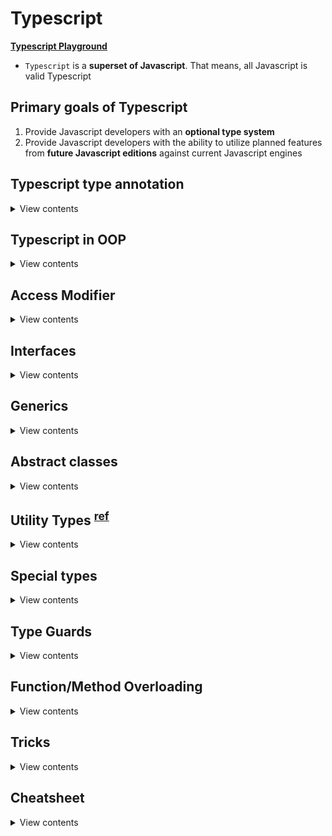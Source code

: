 # Typescript

**[Typescript Playground](https://www.typescriptlang.org/play)**

- `Typescript` is a **superset of Javascript**. That means, all Javascript is valid Typescript

## Primary goals of Typescript

1. Provide Javascript developers with an **optional type system**
2. Provide Javascript developers with the ability to utilize planned features from **future Javascript editions** against current Javascript engines

## Typescript type annotation

<details>
<summary>View contents</summary>

> There are 4 primary types in Typescript

1. Implicit
2. Explicit
3. Structural
4. Ambient

### 1. Connivent Implicit Types

- figure out the types of the variables if they are not explicitly defined

```ts
const age = 18; // implicitly, age is number
```

### 2. Explicit Types

- specify the types of the variables

```ts
const age: number = 18;

// function
function sayHello(name: string): string {
  return `Hello ${name}`;
}

// arrow function
const profile = (name: string, age: number): string => {
  return `${name}'s age is ${age}`;
};

// class
class Greeter {
  name: string;

  constructor(name: string) {
    this.name = name;
  }

  sayHello(): string {
    return `Hello ${this.name}`;
  }
}
```

### 3. Structural Types

#### i. Nominal typing:

```ts
class Fruit {}

class Mango extends Fruit {}

class GreenMango extends Mango {}

// Valid, through subtypes
const greenMangoFruit: Fruit = new GreenMango();

// Valid, through subtypes
const mango: GreenMango = new Mango();

// Valid, explicitly defined as a GreenMango
const greenMango: GreenMango = new GreenMango();
```

#### ii. Duck typing

> If it looks like a Duck and it quacks like a Duck. It must be a Duck.

```ts
interface Comment {
  id: number;
  content: string;
}

interface Reply {
  id: number;
  content: string;
  commentId: number;
}

const comment: Comment = {
  id: 1,
  content: "this is a comment",
};

const reply: Reply = {
  id: 2,
  content: "this is a reply",
  commentId: 1,
};

function postComment(comment: Comment) {
  // Do something
}

// Perfect - exact match
postComment(comment);

// Ok - extra information still alright
postComment(reply);

// Error - missing information
// Type '{ id: number; }' is missing the following properties from
// type 'Comment': content
postComment({ id: 1 });
```

### 4. Ambient Types

```ts
// $ is global variable
declare var $: {
  (selector: string): any;
};

$(".cls").show(); // okay
$(123).show(); // Error
```

</details>

## Typescript in OOP

<details>
<summary>View contents</summary>

```ts
class Point {
  // Instance variables are accessible only through instances of the class.
  // From inside the class, using the this keyword gives us access to the instance variables
  x: number; // instance variable
  y: number;

  constructor(x: number, y: number) {
    // constructor
    this.x = x;
    this.y = y;
  }

  add(point: Point) {
    // method
    return new Point(this.x + point.x, this.y + point.x);
  }
}

class Point3D extends Point {
  z: number;
  // static properties belong to the class themselves,
  // not to instances of the class — objects.
  static instancesCreated = 0; // class variable

  // Readonly properties are properties that can’t be changed once they’ve been set.
  // A read-only property must be initialized at their declaration or in the constructor.
  readonly pointName: string;
  readonly numberOfPoints: number = 5;

  constructor(x: number, y: number, z: number) {
    super(x, y);
    this.z = z;
    Point3D.instancesCreated++;
    this.pointName = "readonlyPoint";
  }

  add(point: Point3D) {
    const point2D = super.add(point);
    return new Point3D(point2D.x, point2D.y, this.z + point.z);
  }
}

const p = new Point3D(0, 10, 20);
console.log(Point3D.instancesCreated);
```

</details>

## Access Modifier

<details>
<summary>View contents</summary>

> There are 3 access modifiers: public, protected and private

A method or member/attribute with a `public` modifier can access through:

- an instance of the class (object)
- inside the containing class (this)

A method or member/attribute with a `private` modifier can access through:

- inside the containing class (this)

A method or member/attribute with a `protected` modifier can access through:

- inside the containing class and subclasses (this)

| Access modifier | Access from other classes? | Access from subclasses? |
| --------------- | -------------------------- | ----------------------- |
| **public**      | yes                        | yes                     |
| **protected**   | no                         | yes                     |
| **private**     | no                         | no                      |

> by default, the property is public if no access modifier is included

</details>
  
## Interfaces
  
<details>
<summary>View contents</summary>

> Interfaces allow us to declare the structure of classes and variables.

```ts
interface ICenter {
  x: number;
  y: number;
}

interface ICircle {
  readonly id: string;
  center: ICenter;
  radius: number;
  color?: string; // optional property
}

interface ICircleWithArea extends ICircle {
  getArea: () => number; // or, getArea(): number
}

class Circle implements ICircleWithArea {
  // Readonly properties are properties that can’t be changed once they’ve been set.
  // A read-only property must be initialized at their declaration or in the constructor.
  readonly counter: number = 0;
  readonly id: string;
  center: ICenter;
  radius: number;

  constructor(center: ICenter, radius: number) {
    this.id = "";
    this.center = center;
    this.radius = radius;
  }

  getArea() {
    return Math.PI * this.radius * this.radius;
  }
}
```

</details>
  
## Generics

<details>
<summary>View contents</summary>

> Generics offer a way to create reusable components. Generics provide a way to make components work with any data type and not restrict to one data type.

```ts
interface Queue<T> {
  data: T[];
  push: (t: T) => void;
  pop: () => T | undefined;
}

interface Monkey {
  name: string;
  color: string;
}

class MonkeyQueue implements Queue<Monkey> {
  data: Monkey[];

  constructor() {
    this.data = [];
  }

  push(t: Monkey): void {
    this.data.push(t);
  }

  pop(): Monkey | undefined {
    return this.data.shift();
  }
}
```

**Generic Class**

```ts
class KeyValuePair<T, U> {
  private key: T;
  private val: U;

  setKeyValue(key: T, val: U): void {
    this.key = key;
    this.val = val;
  }

  display(): void {
    console.log(`Key = ${this.key}, val = ${this.val}`);
  }
}

let kvp1 = new KeyValuePair<number, string>();
kvp1.setKeyValue(1, "Steve");
kvp1.display(); //Output: Key = 1, Val = Steve
```

**Generics Function**

```ts
type Link<T> = {
  value: T;
  next?: Link<T>;
};

function createNode<T>(value: T): Link<T> {
  return { value };
}

const createNodeArrow = <T>(value: T): Link<T> => ({ value });
const createNodeArrowAlt = <T extends unknown>(value: T): Link<T> => ({
  value,
});

const node = createNode<string>("wow");
const anotherNode: Link<number> = createNode(2);
const boolNode = createNode(true);
```

**Extending Generic**

```ts
const greeting = <T extends { name: string }>(obj: T) => {};

greeting({ name: "Foyez", age: 18 });
```

In T, must contain { name: string }. Extra properties are also acceptable.

```ts
function func<T extends {}>(param: T) {}

func(8);
func(null); // error
func(undefined); // error
```

T extends {} accepts anything but `null` and `undefined`.

</details>

## Abstract classes

<details>
<summary>View contents</summary>

- `abstract` classes cannot be directly instantiated. Instead, the user must create some class that inherits from the abstract class.
- abstract members cannot be directly accessed, and a child class must provide the functionality.

```ts
type ITrack = { title: string } | null;

abstract class AudioDevice {
  protected isPlaying: boolean = false;
  protected currentTrack: ITrack = null;

  constructor() {}

  play(track: ITrack): void {
    this.currentTrack = track;
    this.isPlaying = true;
    this.handlePlayCurrentAudioTrack();
  }

  abstract handlePlayCurrentAudioTrack(): void;
}

class Boombox extends AudioDevice {
  constructor() {
    super();
  }

  handlePlayCurrentAudioTrack() {
    // Play through the boombox speakers
  }
}
```

</details>
  
## Utility Types <sup>[ref](https://www.typescriptlang.org/docs/handbook/utility-types.html)</sup>
  
<details>
<summary>View contents</summary>
  
### Partial<Type>
  
> Constructs a type with all properties of Type set to optional. 
  
```ts
interface Todo {
  title: string;
  description: string;
}
 
function updateTodo(todo: Todo, fieldsToUpdate: Partial<Todo>) {
  return { ...todo, ...fieldsToUpdate };
}
 
const todo1 = {
  title: "organize desk",
  description: "clear clutter",
};
 
const todo2 = updateTodo(todo1, {
  description: "throw out trash",
});
```
  
### Required<Type>

> Constructs a type consisting of all properties of Type set to required. The opposite of Partial.

```ts
interface Props {
  a?: number;
  b?: string;
}

const obj: Props = { a: 5 };

const obj2: Required<Props> = { a: 5 }; // Property 'b' is missing in type '{ a: number; }' but required in type 'Required<Props>'.
```

### Readonly<Type>

> Constructs a type with all properties of Type set to readonly, meaning the properties of the constructed type cannot be reassigned.

```ts
interface Todo {
  title: string;
}

const todo: Readonly<Todo> = {
  title: "Delete inactive users",
};

todo.title = "Hello"; // Cannot assign to 'title' because it is a read-only property.
```

### Record<Keys, Type>

> Constructs an object type whose property keys are `Keys` and whose property values are `Type`. This utility can be used to map the properties of a type to another type.

```ts
interface CatInfo {
  age: number;
  breed: string;
}

type CatName = "miffy" | "boris" | "mordred";

const cats: Record<CatName, CatInfo> = {
  miffy: { age: 10, breed: "Persian" },
  boris: { age: 5, breed: "Maine Coon" },
  mordred: { age: 16, breed: "British Shorthair" },
};
```

### Pick<Type, Keys>

> Constructs a type by picking the set of properties `Keys` (string literal or union of string literals) from `Type`.

```ts
interface Todo {
  title: string;
  description: string;
  completed: boolean;
}

type TodoPreview = Pick<Todo, "title" | "completed">;

const todo: TodoPreview = {
  title: "Clean room",
  completed: false,
};
```

### Omit<Type, Keys>

> Constructs a type by picking all properties from `Type` and then removing `Keys` (string literal or union of string literals).

```ts
interface Todo {
  title: string;
  description: string;
  completed: boolean;
  createdAt: number;
}

type TodoPreview = Omit<Todo, "description">;

const todo: TodoPreview = {
  title: "Clean room",
  completed: false,
  createdAt: 1615544252770,
};

type TodoInfo = Omit<Todo, "completed" | "createdAt">;

const todoInfo: TodoInfo = {
  title: "Pick up kids",
  description: "Kindergarten closes at 5pm",
};
```

### ReturnType`<Type>`

> Constructs a type consisting of the return type of **function** Type.

```ts
const greetings = (name: string): string => `Hello, ${name}`;

type funcReturnType = ReturnType<typeof greetings>; // string
```

</details>

## Special types

<details>
<summary>View contents</summary>

### Type assertions

```ts
interface Person {
  name: string;
  age: number;
}

const person = {} as Person;
person.name = "Foyez";
```

### The "type" keyword

```ts
type Person = {
  name: string;
  age: number;
};
```

### Type aliases

```ts
// Primitive
type Name = string;

// Tuple
type Data = [number, string];

// Object
type PointX = { x: number };
type PointY = { y: number };

// Union (Or - At least one required)
type IncompletePoint = PointX | PointY;

// Extends/Intersection (And - All required)
type Point = PointX & PointY;

const pX: PointX = { x: 1 };
const incompletePoint: IncompletePoint = { x: 1 };
const point: Point = { x: 1 }; // Error Property 'y' is missing
// in type '{ x: number; }' but
```

### Enum (enumeration)

> An enum is a way to organize a collection of related values.

```ts
enum Instrument {
  Guitar,
  Bass,
  Keyboard,
  Drums,
}

/*
enum Instrument {
  Guitar = 'GUITAR',
  Bass = 'BASS',
  Keyboard = 'KEYBOARD',
  Drums = 'DRUMS'
}
*/

let instrument = Instrument.Guitar; // or, Instrument[0]

instrument = "screwdriver"; /* Error! Type '"screwdriver"'
is not assignable to type 'Instrument'.
*/
```

### tuple

> tuple is an organized array where type of a fixed number of elements is known

```ts
let contact: [string, number] = ["Foyez", 485743];

contact = ["Ana", 842903, "extra argument"]; /* Error! 
Type '[string, number, string]' is not assignable to type '[string, number]'. */
```

### any

> any is a type that we can used with all types.

```ts
let anything: any = "anyone";
anything = 3;
```

In legacy projects migrating to TypeScript, it’s not uncommon to temporarily type things as any before adding more specific types over time during refactoring.

### void

> void is the absence of having any return type.

```ts
function greet(name: string): void {
  console.log(`Hello, ${name}`);
}
```

### never

> never indicates th values that will never occur.

The never type is used when you are sure that something is never going to occur. For example, you write a function which will not return to its end point.

```ts
type Currencies = "CAD" | "USD" | "EUR";
const getRate = (rate: Currencies) => {
  if (rate === "CAD") {
    return 1.3;
  }
  if (rate === "USD") {
    return 1;
  }
  const neverEver: never = rate; // Type 'string' is not assignable to type 'never'.
  return neverEver;
};
getRate("EUR");
```

```ts
type BaseCourse = {
  name: string;
};
interface FreeCourse extends BaseCourse {
  youtube: string;
  price?: never;
}
interface PaidCourse extends BaseCourse {
  price: number;
  youtube?: never;
}
type Course = FreeCourse | PaidCourse;

const myCourse: Course = {
  // Type '{ name: string; youtube: string; price: number; }' is not assignable to type 'PaidCourse'.
  name: "Typescript",
  youtube: "https://yotube.com",
  price: 40,
};
```

source: wes bos

### unknown

> TypeScript 3.0 introduces the unknown type which is the type-safe counterpart of any. Anything is assignable to unknown, but unknown isn’t assignable to anything but itself and any. No operations are permitted on an unknown without first asserting or narrowing to a more specific type.

```ts
let anyValue: any;
let unknownValue: unknown;

// Anything is assignable to unknown
unknownValue = 5;
unknownValue = "s";
unknownValue = true;

// unknown isn’t assignable to anything but itself and any
let newUnknownValue: unknown = unknownValue;
anyValue = unknownValue;
let num: number = unknownValue; // Type 'unknown' is not assignable to type 'number'.

// No operations are permitted on an unknown without first asserting or narrowing to a more specific type.
anyValue();
if (typeof unknownValue === "function") {
  unknownValue();
}

anyValue++;
if (typeof unknownValue === "number") {
  unknownValue++;
}

anyValue.split("");
if (typeof unknownValue === "string") {
  unknownValue.split("");
}
```

```ts
type I1 = unknown & null; // null
type I2 = unknown & string; // string
type U1 = unknown | null; // unknown
type U2 = unknown | string; // unknown
```

### Literal types

```ts
const GenreTypes: { [index: number]: string } = {
  1: "Metal",
  2: "Rap",
  3: "Pop",
};
```

</details>

## Type Guards

<details>
<summary>View contents</summary>

> Type guards allow us to narrow down the type of an object within a conditional block.

### Typeof Guard

> Using typeof in a conditional block, the compiler will know the type of a variable to be different.

```ts
function example(x: number | boolean) {
  if (typeof x === "number") {
    return x.toFixed(2);
  }

  return x;
}
```

### Instanceof Guard

> We can conditionally rule out type possibilities by asserting if a class is or is not an instance of a particular class.

```ts
class MyResponse {
  header = "header example";
  result = "result example";
  // ...
}

class MyError {
  header = "header example";
  message = "message example";
  // ...
}

function example(x: MyResponse | MyError) {
  function example(x: MyResponse | MyError) {
    if (x instanceof MyResponse) {
      console.log(x.message); // Error! Property 'message' does not exist on type 'MyRespo
      console.log(x.result); // Okay
    } else {
      // TypeScript knows this must be MyError
      console.log(x.message); // Okay
      console.log(x.result); // Error! Property 'result' does not exist on type 'MyError'
    }
  }
}
```

### In Guard

```ts
interface Person {
  name: string
  age: number
}

const person: Person = {
  name; 'Foyez',
  age: 27
}

const checkForName = 'name' in person // true
```

### Type Predict <sup>[guide](https://www.typescriptlang.org/docs/handbook/2/narrowing.html#using-type-predicates)</sup>

```ts
// parameterName is Type
const isString = (text: unknown): text is string =>
  typeof text === "string" || text instanceof String;
```

The general form of a type predicate is `parameterName is Type` where the `parameterName` is the name of the function parameter and `Type` is the targeted type.
\
\
If the type guard function returns true, the TypeScript compiler knows that the tested variable has the type that was defined in the type predicate.
\
\
Before the type guard is called, the actual type of the variable _comment_ is not known:

![Type Predict](./assets/type-predict-1.png)

But after the call, if the code proceeds past the exception (that is the type guard returned true), compiler knows that _comment_ is of the type _string_:

![Type Predict](./assets/type-predict-2.png)

</details>
  
## Function/Method Overloading
  
<details>
<summary>View contents</summary>
  
  ## Function overloading
  
  Suppose, you'd like to make a function that it accepts a string or a list of strings and return a string or a list of strings. There are 2 approaches to do this.
  
  **Approach 1:** Updating the function signature directly
  
  ```ts
  function greet(person: string | string[]): string | string[] {
    if (typeof person === 'string') {
      return `Hello, ${person}!`;
    } 
    if (Array.isArray(person)) {
      return person.map(name => `Hello, ${name}!`);
    }
  
    throw new Error('Unable to greet');
  }
  
  greet('World');          // 'Hello, World!'
  greet(['Jane', 'Joe']);  // ['Hello, Jane!', 'Hello, Joe!']
  ```
  
  **Approach 2:** Define separately all the ways your function can be invoked. This approach is called function overloading. This approach should be used when the function signature is relatively complex and has multiple types involved.
  
  ```ts
  // Overload signatures
  function greet(person: string): string;
  function greet(persons: string[]): string[];

  // Implementation signature
  function greet(person: unknown): unknown {
    if (typeof person === 'string') {
      return `Hello, ${person}!`;
    }
    if (Array.isArray(person)) {
      return person.map(name => `Hello, ${name}!`);
    }
  
    throw new Error('Unable to greet');
  }
  
  greet('World');          // 'Hello, World!'
  greet(['Jane', 'Joe']);  // ['Hello, Jane!', 'Hello, Joe!']
  ```
  
  The `greet()` function has 2 overload signatures and one implementation signature.
  
  ### Method overloading
  
  ```ts
  class Greeter {
    message: string;

    constructor(message: string) {
      this.message = message;
    }

    // Overload signatures
    greet(person: string): string;
    greet(persons: string[]): string[];

    // Implementation signature
    greet(person: unknown): unknown {
      if (typeof person === 'string') {
        return `${this.message}, ${person}!`;
      }
      if (Array.isArray(person)) {
        return person.map(name => `${this.message}, ${name}!`);
      }
  
      throw new Error('Unable to greet');
    }
  }
  
  const hi = new Greeter('Hi');
 
  hi.greet('Angela');       // 'Hi, Angela!'
  hi.greet(['Pam', 'Jim']); // ['Hi, Pam!', 'Hi, Jim!']
  ```
  
  [Function overloading Do's and Don'ts](https://www.typescriptlang.org/docs/handbook/declaration-files/do-s-and-don-ts.html#function-overloads)
  
  source: [A Simple Explanation of Function Overloading in TypeScript](https://dmitripavlutin.com/typescript-function-overloading/)
  
</details>

## Tricks

<details>
<summary>View contents</summary>
  
### Constrained Identity Function (CIF) <sup>[guide](https://kentcdodds.com/blog/how-to-write-a-constrained-identity-function-in-typescript)</sup>

```ts
type OperationFn = (left: number, right: number) => number;
const createOperations = <OperationsType extends Record<string, OperationFn>>(
  opts: OperationsType
) => opts;

const operations = createOperations({
  "+": (left, right) => left + right,
  "-": (left, right) => left - right,
  "*": (left, right) => left * right,
  "/": (left, right) => left / right,
});

const result = operations["-"](10, 4);
console.log(result); // 6
```
  
</details>

## Cheatsheet

<details>
<summary>View contents</summary>

### `keyof` - Get all of the keys from a given type

```ts
type ObjectLiteralType = {
  first: 1;
  second: 2;
};

type Result = keyof ObjectLiteralType; // Inferred Type: "first" | "second"
const k: Result = "second";
```

## Getting the type of a single key

```ts
type Obj = {
  1: "a";
  prop: "c";
};

type Res1 = Obj[1]; // Inferred Type: "a"
const s: Res1 = "a";

type Res2 = Obj[1 | "prop"]; // Inferred Type: "a" | "c"
const s2: Res2 = "c";
```

### Getting the values from an object

```ts
type ObjVal = {
  a: "A";
  b: "B";
};

type Values = ObjVal[keyof ObjVal]; // Inferred Type: "A" | "B"
```

### Union

```ts
type A = "a" | "b";
type B = "b" | "c";
type Union = A | B; // Inferred Type: "a" | "b" | "c"

// Unions with Objects
type ObjTypeA = {
  firstProp: number;
  sharedProp: string;
};

type ObjTypeB = {
  secondProp: boolean;
  sharedProp: string;
};

// Inferred Type: { firstProp: number; secondProp: boolean; sharedProp: string }
type UnionWithObj = ObjTypeA | ObjTypeB;
const t: UnionWithObj = { firstProp: 10, secondProp: false, sharedProp: "hi" };
```

### Intersection - Only what appears in both

```ts
type A1 = "a" | "b" | "c";
type A2 = "b" | "c" | "d";

type Intersection = A1 & A2; // Inferred Type: 'b' | 'c'
```

### Conditionals

```ts
// Ternaries only
type Wrap<T> = T extends { length: number } ? [T] : T;

type IsAssignableTo<A, B> = A extends B ? true : false;

// Type `123` is assignable to type `number`
type Result1 = IsAssignableTo<123, number>; // Inferred Type: true
type Result2 = IsAssignableTo<number, 123>; // Inferred Type: false
```

### Exclude - Removes values from a union

```ts
type Ex<T, U> = T extends U ? never : T;

type Ex1 = Ex<1 | 2 | 3, 2>; // Inferred Type: 1 | 3
type Ex2 = Ex<1 | "a" | 2 | "b", number>; // Inferred Type: 'a' | 'b'
type Ex3 = Ex<1 | "a" | 2 | "b", 1 | "b" | "c">; // Inferred Type: 'a' | 2
```

### Extract - Extracts only specific type of values

```ts
type Extra<T, U> = T extends U ? T : never;

type Extra1 = Extra<1 | "a" | 2 | "b", number>; // Inferred Type: 1 | 2
type Extra2 = Extra<1 | "a" | 2 | "b", 1 | "b">; // 1 | 'b'
```

### `Pick<Types, Keys>` - Pick out certain keys from an object type

```ts
type ObjLiteralType = {
  john: 1;
  paul: 2;
  george: 3;
  ringo: 4;
};

type P = Pick<ObjLiteralType, "george" | "ringo">; // Inferred Type: {george: 2; ringo: 4; }
```

### `Omit<Types, Keys>` - Leave out particular properties

```ts
type ObjLiteralType1 = {
  john: 1;
  paul: 2;
  george: 3;
  ringo: 4;
};

type O = Omit<ObjLiteralType1, "george" | "ringo">; // Inferred Type: {john: 1; paul: 2; }
```

### Accept anything but `null` and `undefined` in Generic

```ts
function func<T extends {}>(param: T) {}

func(8);
func(null); // Argument of type 'null' is not assignable to parameter of type '{}'
func(undefined); // Argument of type 'undefined' is not assignable to parameter of type '{}'
```

### Must contain a specific type with extra properties

```ts
const greeting = <T extends { name: string }>(obj: T) => {};
greeting({ name: "Foyez", age: 18 });
greeting({ age: 18 }); // error
```

### More specify `Union` types

```ts
interface User {
  name: string;
  age: number;
}

interface Admin {
  name: string;
  role: string;
}

function logPersion(person: User | Admin) {
  if (person.age) {
    // Property 'age' does not exist on type 'User | Admin'. Property 'age' does not exist on type 'Admin'
  }
  if ("role" in person) {
    // work with Admin
  }
}
```

### String Manipulation

```ts
type UppercaseWes = Uppercase<"wes">; // WES
type LowercaseWes = Lowercase<"Wes">; // wes
type CapitalizeWes = Capitalize<"wes">; // Wes
type UncapitalizeWes = Uncapitalize<"WEs">; // wEs
```

</details>

